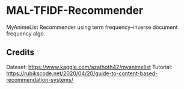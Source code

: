 # MAL-TFIDF-Recommender
 MyAnimeList Recommender using term frequency–inverse document frequency algo.
 
 ## Credits
 Dataset: https://www.kaggle.com/azathoth42/myanimelist
 Tutorial: https://rubikscode.net/2020/04/20/guide-to-content-based-recommendation-systems/
